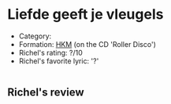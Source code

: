 # Liefde geeft je vleugels

 * Category: 
 * Formation: [HKM](Hkm.md) (on the CD 'Roller Disco')
 * Richel's rating: ?/10
 * Richel's  favorite lyric: '?'

```
```

## Richel's review
